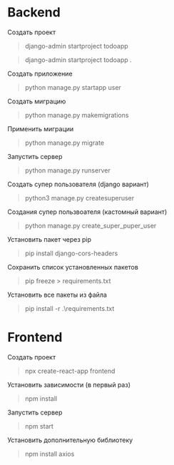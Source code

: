 # Backend

Создать проект

> django-admin startproject todoapp

> django-admin startproject todoapp .

Создать приложение

> python manage.py startapp user

Создать миграцию

> python manage.py makemigrations

Применить миграции

> python manage.py migrate

Запустить сервер

> python manage.py runserver

Создать супер пользователя (django вариант)

> python3 manage.py createsuperuser

Создания супер пользвоателя (кастомный вариант)

> python manage.py create_super_puper_user

Установить пакет через pip

> pip install django-cors-headers

Сохранить список установленных пакетов

> pip freeze > requirements.txt

Установить все пакеты из файла

> pip install -r .\requirements.txt

# Frontend

Создать проект

> npx create-react-app frontend

Установить зависимости (в первый раз)

> npm install

Запустить сервер

> npm start

Установить дополнительную библиотеку

> npm install axios

